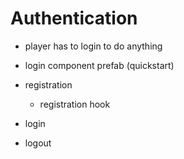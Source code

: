 # Authentication

- player has to login to do anything

- login component prefab (quickstart)
- registration
    - registration hook
- login
- logout

